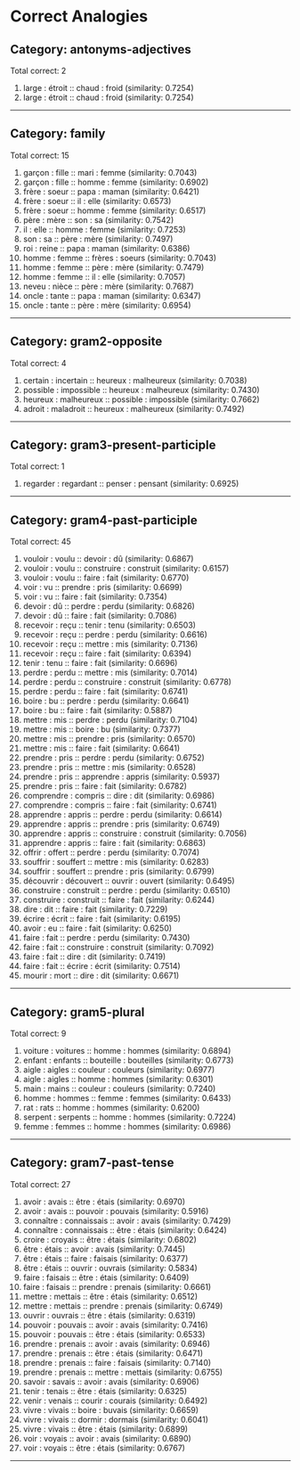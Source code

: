 # Correct Analogies

## Category: antonyms-adjectives
Total correct: 2

1. large : étroit :: chaud : froid (similarity: 0.7254)
2. large : étroit :: chaud : froid (similarity: 0.7254)

--------------------------------------------------

## Category: family
Total correct: 15

1. garçon : fille :: mari : femme (similarity: 0.7043)
2. garçon : fille :: homme : femme (similarity: 0.6902)
3. frère : soeur :: papa : maman (similarity: 0.6421)
4. frère : soeur :: il : elle (similarity: 0.6573)
5. frère : soeur :: homme : femme (similarity: 0.6517)
6. père : mère :: son : sa (similarity: 0.7542)
7. il : elle :: homme : femme (similarity: 0.7253)
8. son : sa :: père : mère (similarity: 0.7497)
9. roi : reine :: papa : maman (similarity: 0.6386)
10. homme : femme :: frères : soeurs (similarity: 0.7043)
11. homme : femme :: père : mère (similarity: 0.7479)
12. homme : femme :: il : elle (similarity: 0.7057)
13. neveu : nièce :: père : mère (similarity: 0.7687)
14. oncle : tante :: papa : maman (similarity: 0.6347)
15. oncle : tante :: père : mère (similarity: 0.6954)

--------------------------------------------------

## Category: gram2-opposite
Total correct: 4

1. certain : incertain :: heureux : malheureux (similarity: 0.7038)
2. possible : impossible :: heureux : malheureux (similarity: 0.7430)
3. heureux : malheureux :: possible : impossible (similarity: 0.7662)
4. adroit : maladroit :: heureux : malheureux (similarity: 0.7492)

--------------------------------------------------

## Category: gram3-present-participle
Total correct: 1

1. regarder : regardant :: penser : pensant (similarity: 0.6925)

--------------------------------------------------

## Category: gram4-past-participle
Total correct: 45

1. vouloir : voulu :: devoir : dû (similarity: 0.6867)
2. vouloir : voulu :: construire : construit (similarity: 0.6157)
3. vouloir : voulu :: faire : fait (similarity: 0.6770)
4. voir : vu :: prendre : pris (similarity: 0.6699)
5. voir : vu :: faire : fait (similarity: 0.7354)
6. devoir : dû :: perdre : perdu (similarity: 0.6826)
7. devoir : dû :: faire : fait (similarity: 0.7086)
8. recevoir : reçu :: tenir : tenu (similarity: 0.6503)
9. recevoir : reçu :: perdre : perdu (similarity: 0.6616)
10. recevoir : reçu :: mettre : mis (similarity: 0.7136)
11. recevoir : reçu :: faire : fait (similarity: 0.6394)
12. tenir : tenu :: faire : fait (similarity: 0.6696)
13. perdre : perdu :: mettre : mis (similarity: 0.7014)
14. perdre : perdu :: construire : construit (similarity: 0.6778)
15. perdre : perdu :: faire : fait (similarity: 0.6741)
16. boire : bu :: perdre : perdu (similarity: 0.6641)
17. boire : bu :: faire : fait (similarity: 0.5887)
18. mettre : mis :: perdre : perdu (similarity: 0.7104)
19. mettre : mis :: boire : bu (similarity: 0.7377)
20. mettre : mis :: prendre : pris (similarity: 0.6570)
21. mettre : mis :: faire : fait (similarity: 0.6641)
22. prendre : pris :: perdre : perdu (similarity: 0.6752)
23. prendre : pris :: mettre : mis (similarity: 0.6528)
24. prendre : pris :: apprendre : appris (similarity: 0.5937)
25. prendre : pris :: faire : fait (similarity: 0.6782)
26. comprendre : compris :: dire : dit (similarity: 0.6986)
27. comprendre : compris :: faire : fait (similarity: 0.6741)
28. apprendre : appris :: perdre : perdu (similarity: 0.6614)
29. apprendre : appris :: prendre : pris (similarity: 0.6749)
30. apprendre : appris :: construire : construit (similarity: 0.7056)
31. apprendre : appris :: faire : fait (similarity: 0.6863)
32. offrir : offert :: perdre : perdu (similarity: 0.7074)
33. souffrir : souffert :: mettre : mis (similarity: 0.6283)
34. souffrir : souffert :: prendre : pris (similarity: 0.6799)
35. découvrir : découvert :: ouvrir : ouvert (similarity: 0.6495)
36. construire : construit :: perdre : perdu (similarity: 0.6510)
37. construire : construit :: faire : fait (similarity: 0.6244)
38. dire : dit :: faire : fait (similarity: 0.7229)
39. écrire : écrit :: faire : fait (similarity: 0.6195)
40. avoir : eu :: faire : fait (similarity: 0.6250)
41. faire : fait :: perdre : perdu (similarity: 0.7430)
42. faire : fait :: construire : construit (similarity: 0.7092)
43. faire : fait :: dire : dit (similarity: 0.7419)
44. faire : fait :: écrire : écrit (similarity: 0.7514)
45. mourir : mort :: dire : dit (similarity: 0.6671)

--------------------------------------------------

## Category: gram5-plural
Total correct: 9

1. voiture : voitures :: homme : hommes (similarity: 0.6894)
2. enfant : enfants :: bouteille : bouteilles (similarity: 0.6773)
3. aigle : aigles :: couleur : couleurs (similarity: 0.6977)
4. aigle : aigles :: homme : hommes (similarity: 0.6301)
5. main : mains :: couleur : couleurs (similarity: 0.7240)
6. homme : hommes :: femme : femmes (similarity: 0.6433)
7. rat : rats :: homme : hommes (similarity: 0.6200)
8. serpent : serpents :: homme : hommes (similarity: 0.7224)
9. femme : femmes :: homme : hommes (similarity: 0.6986)

--------------------------------------------------

## Category: gram7-past-tense
Total correct: 27

1. avoir : avais :: être : étais (similarity: 0.6970)
2. avoir : avais :: pouvoir : pouvais (similarity: 0.5916)
3. connaître : connaissais :: avoir : avais (similarity: 0.7429)
4. connaître : connaissais :: être : étais (similarity: 0.6424)
5. croire : croyais :: être : étais (similarity: 0.6802)
6. être : étais :: avoir : avais (similarity: 0.7445)
7. être : étais :: faire : faisais (similarity: 0.6377)
8. être : étais :: ouvrir : ouvrais (similarity: 0.5834)
9. faire : faisais :: être : étais (similarity: 0.6409)
10. faire : faisais :: prendre : prenais (similarity: 0.6661)
11. mettre : mettais :: être : étais (similarity: 0.6512)
12. mettre : mettais :: prendre : prenais (similarity: 0.6749)
13. ouvrir : ouvrais :: être : étais (similarity: 0.6319)
14. pouvoir : pouvais :: avoir : avais (similarity: 0.7416)
15. pouvoir : pouvais :: être : étais (similarity: 0.6533)
16. prendre : prenais :: avoir : avais (similarity: 0.6946)
17. prendre : prenais :: être : étais (similarity: 0.6471)
18. prendre : prenais :: faire : faisais (similarity: 0.7140)
19. prendre : prenais :: mettre : mettais (similarity: 0.6755)
20. savoir : savais :: avoir : avais (similarity: 0.6906)
21. tenir : tenais :: être : étais (similarity: 0.6325)
22. venir : venais :: courir : courais (similarity: 0.6492)
23. vivre : vivais :: boire : buvais (similarity: 0.6659)
24. vivre : vivais :: dormir : dormais (similarity: 0.6041)
25. vivre : vivais :: être : étais (similarity: 0.6899)
26. voir : voyais :: avoir : avais (similarity: 0.6890)
27. voir : voyais :: être : étais (similarity: 0.6767)

--------------------------------------------------


